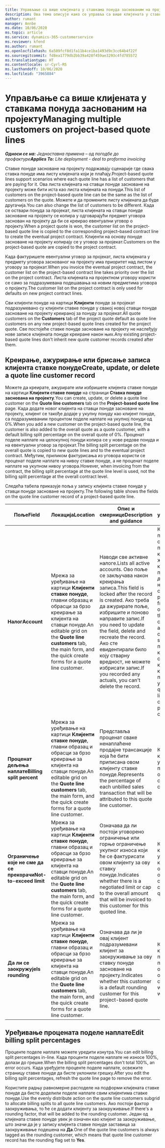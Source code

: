 ```yaml
---
title: Управљање са више клијената у ставкама понуда заснованим на пројекту
description: Ова тема описује како се управља са више клијената у ставкама понуда заснованим на пројекту.
author: rumant
manager: Annbe
ms.date: 10/06/2020
ms.topic: article
ms.service: dynamics-365-customerservice
ms.reviewer: kfend
ms.author: rumant
ms.openlocfilehash: 6a509fcf8d1fa11b4ce1ba1493d9c3cc64b4f22f
ms.sourcegitcommit: fd8ea1779db2bb39a428f459ae3293c4fd785572
ms.translationtype: HT
ms.contentlocale: sr-Cyrl-RS
ms.lasthandoff: 10/06/2020
ms.locfileid: "3965884"
---
```

# <a name="managing-multiple-customers-on-project-based-quote-lines"></a><span data-ttu-id="e78b8-103">Управљање са више клијената у ставкама понуда заснованим на пројекту</span><span class="sxs-lookup"><span data-stu-id="e78b8-103">Managing multiple customers on project-based quote lines</span></span>

<span data-ttu-id="e78b8-104">_**Односи се на:** Једноставна примена – од погодбе до профактуре_</span><span class="sxs-lookup"><span data-stu-id="e78b8-104">_**Applies To:** Lite deployment - deal to proforma invoicing_</span></span>

<span data-ttu-id="e78b8-105">Ставке понуде засноване на пројекту подржавају сценарије где свака ставка понуде има листу клијената који је плаћају.</span><span class="sxs-lookup"><span data-stu-id="e78b8-105">Project-based quote lines support scenarios where each quote line has a list of customers that are paying for it.</span></span> <span data-ttu-id="e78b8-106">Ова листа клијената на ставци понуде засноване на пројекту може бити иста као листа клијената на понуди.</span><span class="sxs-lookup"><span data-stu-id="e78b8-106">This list of customers on the project-based quote line can be the same as the list of customers on the quote.</span></span> <span data-ttu-id="e78b8-107">Можете и да промените листу клијената да буде другачија.</span><span class="sxs-lookup"><span data-stu-id="e78b8-107">You can also change the list of customers to be different.</span></span> <span data-ttu-id="e78b8-108">Када се оствари понуда за пројекат, листа клијената на ставци понуде засноване на пројекту се копира у одговарајући предмет уговора заснован на пројекту да би се креирао евентуални уговор о пројекту.</span><span class="sxs-lookup"><span data-stu-id="e78b8-108">When a project quote is won, the customer list on the project-based quote line is copied to the corresponding project–based contract line to create the eventual project contract.</span></span> <span data-ttu-id="e78b8-109">Клијенти на основу понуде засноване на пројекту копирају се у уговор за пројекат.</span><span class="sxs-lookup"><span data-stu-id="e78b8-109">Customers on the project-based quote are copied to the project contract.</span></span>

<span data-ttu-id="e78b8-110">Када фактуришете евентуални уговор за пројекат, листа клијената у предмету уговора заснованог на пројекту има приоритет над листом у уговору за пројекат.</span><span class="sxs-lookup"><span data-stu-id="e78b8-110">When you invoice the eventual project contract, the customer list on the project-based contract line takes priority over the list on the project contract.</span></span> <span data-ttu-id="e78b8-111">Листа клијената на пројектном уговору користи се само за подразумевана подешавања на новим предметима уговора о пројекту.</span><span class="sxs-lookup"><span data-stu-id="e78b8-111">The customer list on the project contract is only used for defaults on new project contract lines.</span></span>

<span data-ttu-id="e78b8-112">Сви клијенти понуде на картици **Клијенти** понуде за пројекат подразумевано су клијенти ставке понуде у свакој новој ставци понуде засноване на пројекту креираној за понуду за пројекат.</span><span class="sxs-lookup"><span data-stu-id="e78b8-112">All quote customers on the **Customers** tab of the project quote default as quote line customers on any new project-based quote lines created for the project quote.</span></span> <span data-ttu-id="e78b8-113">Све постојеће ставке понуде засноване на пројекту не наслеђују нове записе клијената понуде креиране након њих.</span><span class="sxs-lookup"><span data-stu-id="e78b8-113">Any existing project-based quote lines don't inherit new quote customer records created after them.</span></span>

## <a name="create-update-or-delete-a-quote-line-customer-record"></a><span data-ttu-id="e78b8-114">Креирање, ажурирање или брисање записа клијента ставке понуде</span><span class="sxs-lookup"><span data-stu-id="e78b8-114">Create, update, or delete a quote line customer record</span></span>

<span data-ttu-id="e78b8-115">Можете да креирате, ажурирате или избришете клијента ставке понуде на картици **Клијенти ставке понуде** на страници **Ставка понуде заснована на пројекту**.</span><span class="sxs-lookup"><span data-stu-id="e78b8-115">You can create, update, or delete a quote line customer on the **Quote line customers** tab on the **Project-based quote line** page.</span></span> <span data-ttu-id="e78b8-116">Када додате новог клијента на ставци понуде засноване на пројекту, клијент се такође додаје у укупну понуду као клијент понуде, са подразумеваним процентом поделе наплате на укупној понуди од 0%.</span><span class="sxs-lookup"><span data-stu-id="e78b8-116">When you add a new customer on the project-based quote line, the customer is also added to the overall quote as a quote customer, with a default billing split percentage on the overall quote of 0%.</span></span> <span data-ttu-id="e78b8-117">Проценат поделе наплате на целокупној понуди копира се у нове редове понуда и на евентуални уговор за пројекат.</span><span class="sxs-lookup"><span data-stu-id="e78b8-117">The billing split percentage on the overall quote is copied to new quote lines and to the eventual project contract.</span></span> <span data-ttu-id="e78b8-118">Међутим, приликом фактурисања из уговора користи се проценат поделе наплате на нивоу ставке понуде, а не проценат поделе наплате на укупном нивоу уговора.</span><span class="sxs-lookup"><span data-stu-id="e78b8-118">However, when invoicing from the contract, the billing split percentage at the quote line level is used, not the billing split percentage at the overall contract level.</span></span> 

<span data-ttu-id="e78b8-119">Следећа табела приказује поља у запису клијента ставке понуде у ставци понуде засноване на пројекту.</span><span class="sxs-lookup"><span data-stu-id="e78b8-119">The following table shows the fields on the quote line customer record of a project-based quote line.</span></span>

| <span data-ttu-id="e78b8-120">Поље</span><span class="sxs-lookup"><span data-stu-id="e78b8-120">Field</span></span> | <span data-ttu-id="e78b8-121">Локација</span><span class="sxs-lookup"><span data-stu-id="e78b8-121">Location</span></span> | <span data-ttu-id="e78b8-122">Опис и смернице</span><span class="sxs-lookup"><span data-stu-id="e78b8-122">Description and guidance</span></span> | <span data-ttu-id="e78b8-123">Последични утицај</span><span class="sxs-lookup"><span data-stu-id="e78b8-123">Downstream impact</span></span> |
| --- | --- | --- | --- |
| <span data-ttu-id="e78b8-124">**Налог**</span><span class="sxs-lookup"><span data-stu-id="e78b8-124">**Account**</span></span> | <span data-ttu-id="e78b8-125">Мрежа за уређивање на картици **Клијенти ставке понуде**, главни образац и обрасци за брзо креирање за клијента на ставци понуде.</span><span class="sxs-lookup"><span data-stu-id="e78b8-125">An editable grid on the **Quote line customers** tab, the main form, and the quick create forms for a quote line customer.</span></span> | <span data-ttu-id="e78b8-126">Наводи све активне налоге.</span><span class="sxs-lookup"><span data-stu-id="e78b8-126">Lists all active accounts.</span></span> <span data-ttu-id="e78b8-127">Ово поље се закључава након креирања записа.</span><span class="sxs-lookup"><span data-stu-id="e78b8-127">This field is locked after the record is created.</span></span> <span data-ttu-id="e78b8-128">Ако треба да ажурирате поље, избришите и поново направите запис.</span><span class="sxs-lookup"><span data-stu-id="e78b8-128">If you need to update the field, delete and recreate the record.</span></span> <span data-ttu-id="e78b8-129">Ако сте евидентирали било коју стварну вредност, не можете избрисати запис.</span><span class="sxs-lookup"><span data-stu-id="e78b8-129">If you recorded any actuals, you can't delete the record.</span></span> | <span data-ttu-id="e78b8-130">Када одаберете пословни контакт са главне листе пословних контаката који желите да додате, клијент на ставци понуде се такође додаје као клијент на понуди када га сачувате.</span><span class="sxs-lookup"><span data-stu-id="e78b8-130">When you pick an account from the master list of accounts to add, the quote line customer is also added as a quote customer when you save it.</span></span> <span data-ttu-id="e78b8-131">Када се понуда оствари, клијенти на ставкама понуде копирају се у клијенте на предметима уговора.</span><span class="sxs-lookup"><span data-stu-id="e78b8-131">When a quote is won, quote line customers are copied to the project contract line customers.</span></span> |
| <span data-ttu-id="e78b8-132">**Проценат дељења наплате**</span><span class="sxs-lookup"><span data-stu-id="e78b8-132">**Billing split percent**</span></span> | <span data-ttu-id="e78b8-133">Мрежа за уређивање на картици **Клијенти ставке понуде**, главни образац и обрасци за брзо креирање за клијента на ставци понуде.</span><span class="sxs-lookup"><span data-stu-id="e78b8-133">An editable grid on the **Quote line customers** tab, the main form, and the quick create forms for a quote line customer.</span></span> | <span data-ttu-id="e78b8-134">Представља проценат сваке ненаплаћене продајне трансакције која ће бити приписана овом клијенту ставке понуде.</span><span class="sxs-lookup"><span data-stu-id="e78b8-134">Represents the percentage of each unbilled sales transaction that will be attributed to this quote line customer.</span></span> | <span data-ttu-id="e78b8-135">Копира се у клијенте предмета уговора за пројекат.</span><span class="sxs-lookup"><span data-stu-id="e78b8-135">Copied over to project contract line customers.</span></span> |
| <span data-ttu-id="e78b8-136">**Ограничење које не сме да се прекорачи**</span><span class="sxs-lookup"><span data-stu-id="e78b8-136">**Not-to-exceed limit**</span></span> | <span data-ttu-id="e78b8-137">Мрежа за уређивање на картици **Клијенти ставке понуде**, главни образац и обрасци за брзо креирање за клијента на ставци понуде.</span><span class="sxs-lookup"><span data-stu-id="e78b8-137">An editable grid on the **Quote line customers** tab, the main form, and the quick create forms for a quote line customer.</span></span> | <span data-ttu-id="e78b8-138">Означава да ли постоји уговорено ограничење или горње ограничење укупног износа који ће се фактурисати овом клијенту за ову ставку понуде.</span><span class="sxs-lookup"><span data-stu-id="e78b8-138">Indicates whether there is a negotiated limit or cap to the overall amount that will be invoiced to this customer for this quoted line.</span></span> | <span data-ttu-id="e78b8-139">Копира се у клијенте предмета уговора о пројекту када се понуда оствари.</span><span class="sxs-lookup"><span data-stu-id="e78b8-139">Copied over to project contract line customers when a quote is won.</span></span> |
| <span data-ttu-id="e78b8-140">**Да ли се заокружује**</span><span class="sxs-lookup"><span data-stu-id="e78b8-140">**Is rounding**</span></span> | <span data-ttu-id="e78b8-141">Мрежа за уређивање на картици **Клијенти ставке понуде**, главни образац и обрасци за брзо креирање за клијента на ставци понуде.</span><span class="sxs-lookup"><span data-stu-id="e78b8-141">An editable grid on the **Quote line customers** tab, the main form, and the quick create forms for a quote line customer.</span></span> | <span data-ttu-id="e78b8-142">Означава да ли је овај клијент подразумевани клијент за заокруживање за ову ставку понуде засноване на пројекту.</span><span class="sxs-lookup"><span data-stu-id="e78b8-142">Indicates whether this customer is a default rounding customer for this project-based quote line.</span></span> | <span data-ttu-id="e78b8-143">Копира се у клијенте уговора о пројекту када се понуда оствари.</span><span class="sxs-lookup"><span data-stu-id="e78b8-143">Copied over to project contract customers when a quote is won.</span></span> |

## <a name="edit-billing-split-percentages"></a><span data-ttu-id="e78b8-144">Уређивање процената поделе наплате</span><span class="sxs-lookup"><span data-stu-id="e78b8-144">Edit billing split percentages</span></span>

<span data-ttu-id="e78b8-145">Проценте поделе наплате можете уредити изнутра.</span><span class="sxs-lookup"><span data-stu-id="e78b8-145">You can edit billing split percentages in-line.</span></span> <span data-ttu-id="e78b8-146">Када проценти поделе наплате не износе 100%, долази до грешке.</span><span class="sxs-lookup"><span data-stu-id="e78b8-146">When the billing split percentages don't total 100%, an error occurs.</span></span> <span data-ttu-id="e78b8-147">Када уређујете проценте поделе наплате, освежите страницу ставке понуде да бисте уклонили грешку.</span><span class="sxs-lookup"><span data-stu-id="e78b8-147">After you edit the billing split percentages, refresh the quote line page to remove the error.</span></span>

<span data-ttu-id="e78b8-148">Користите радњу равномерне расподеле на подформи клијената ставке понуде да бисте доделили поделе наплате свим клијентима ставке понуде.</span><span class="sxs-lookup"><span data-stu-id="e78b8-148">Use the evenly distribute action on the quote line customers subgrid to allocate billing splits to all quote line customers.</span></span> <span data-ttu-id="e78b8-149">Ако постоји фактор заокруживања, то ће се додати клијенту за заокруживање.</span><span class="sxs-lookup"><span data-stu-id="e78b8-149">If there's a rounding factor, that will be added to the rounding customer.</span></span> <span data-ttu-id="e78b8-150">Један од клијената ставке понуде увек је означен као клијент за заокруживање, што значи да је у запису клијента ставке понуде заставица за заокруживање подешена на **Да**.</span><span class="sxs-lookup"><span data-stu-id="e78b8-150">One of the quote line customers is always tagged as the rounding customer, which means that quote line customer record has the rounding flag set to **Yes**.</span></span> 

